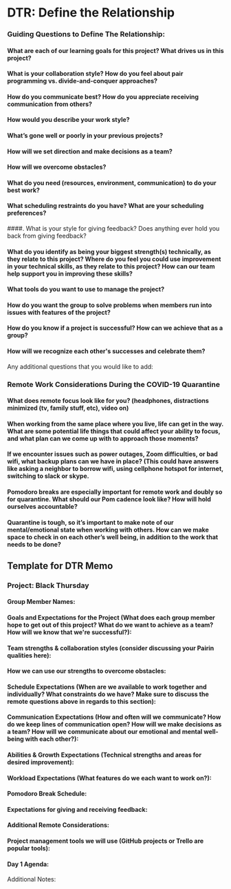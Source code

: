 # DTR: Define the Relationship

### Guiding Questions to Define The Relationship:

#### What are each of our learning goals for this project? What drives us in this project?


#### What is your collaboration style? How do you feel about pair programming vs. divide-and-conquer approaches?


#### How do you communicate best? How do you appreciate receiving communication from others?


#### How would you describe your work style?


#### What’s gone well or poorly in your previous projects?


#### How will we set direction and make decisions as a team?


#### How will we overcome obstacles?


#### What do you need (resources, environment, communication) to do your best work?


#### What scheduling restraints do you have? What are your scheduling preferences?


####. What is your style for giving feedback? Does anything ever hold you back from giving feedback?


#### What do you identify as being your biggest strength(s) technically, as they relate to this project? Where do you feel you could use improvement in your technical skills, as they relate to this project? How can our team help support you in improving these skills?


#### What tools do you want to use to manage the project?


#### How do you want the group to solve problems when members run into issues with features of the project?


#### How do you know if a project is successful? How can we achieve that as a group?


#### How will we recognize each other's successes and celebrate them?


Any additional questions that you would like to add:

### Remote Work Considerations During the COVID-19 Quarantine

#### What does remote focus look like for you? (headphones, distractions minimized (tv, family stuff, etc), video on)


#### When working from the same place where you live, life can get in the way. What are some potential life things that could affect your ability to focus, and what plan can we come up with to approach those moments?


#### If we encounter issues such as power outages, Zoom difficulties, or bad wifi, what backup plans can we have in place? (This could have answers like  asking a neighbor to borrow wifi, using cellphone hotspot for internet, switching to slack or skype.


#### Pomodoro breaks are especially important for remote work and doubly so for quarantine. What should our Pom cadence look like? How will hold ourselves accountable?


#### Quarantine is tough, so it’s important to make note of our mental/emotional state when working with others. How can we make space to check in on each other’s well being, in addition to the work that needs to be done?


## Template for DTR Memo

### Project: Black Thursday

#### Group Member Names:


#### Goals and Expectations for the Project (What does each group member hope to get out of this project? What do we want to achieve as a team? How will we know that we're successful?):

	
#### Team strengths & collaboration styles (consider discussing your Pairin qualities here):


#### How we can use our strengths to overcome obstacles:


#### Schedule Expectations (When are we available to work together and individually? What constraints do we have? Make sure to discuss the remote questions above in regards to this section):


#### Communication Expectations (How and often will we communicate? How do we keep lines of communication open? How will we make decisions as a team? How will we communicate about our emotional and mental well-being with each other?):


#### Abilities & Growth Expectations (Technical strengths and areas for desired improvement):


#### Workload Expectations (What features do we each want to work on?):


#### Pomodoro Break Schedule:


#### Expectations for giving and receiving feedback:


#### Additional Remote Considerations:

#### Project management tools we will use (GitHub projects or Trello are popular tools):


#### Day 1 Agenda: 


Additional Notes:
